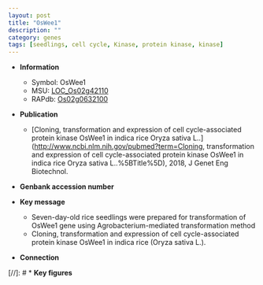 ```yaml
---
layout: post
title: "OsWee1"
description: ""
category: genes
tags: [seedlings, cell cycle, Kinase, protein kinase, kinase]
---
```


* **Information**  
    + Symbol: OsWee1  
    + MSU: [LOC_Os02g42110](http://rice.uga.edu/cgi-bin/ORF_infopage.cgi?orf=LOC_Os02g42110)  
    + RAPdb: [Os02g0632100](http://rapdb.dna.affrc.go.jp/viewer/gbrowse_details/irgsp1?name=Os02g0632100)  

* **Publication**  
    + [Cloning, transformation and expression of cell cycle-associated protein kinase OsWee1 in indica rice Oryza sativa L..](http://www.ncbi.nlm.nih.gov/pubmed?term=Cloning, transformation and expression of cell cycle-associated protein kinase OsWee1 in indica rice Oryza sativa L..%5BTitle%5D), 2018, J Genet Eng Biotechnol.

* **Genbank accession number**  

* **Key message**  
    + Seven-day-old rice seedlings were prepared for transformation of OsWee1 gene using Agrobacterium-mediated transformation method
    + Cloning, transformation and expression of cell cycle-associated protein kinase OsWee1 in indica rice (Oryza sativa L.).

* **Connection**  

[//]: # * **Key figures**  


